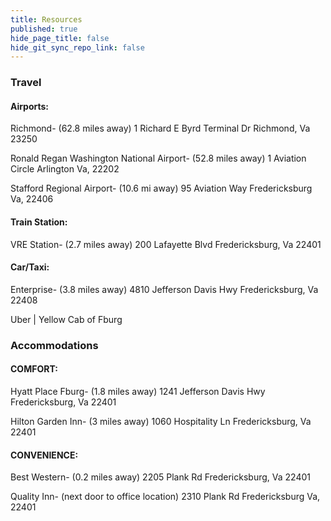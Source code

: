 ```yaml
---
title: Resources
published: true
hide_page_title: false
hide_git_sync_repo_link: false
---
```


### Travel

#### Airports:
Richmond- (62.8 miles away)
1 Richard E Byrd Terminal Dr
Richmond, Va 23250

Ronald Regan Washington National Airport- (52.8 miles away)
1 Aviation Circle
Arlington Va, 22202

Stafford Regional Airport- (10.6 mi away)
95 Aviation Way
Fredericksburg Va, 22406

#### Train Station:
VRE Station- (2.7 miles away)
200 Lafayette Blvd
Fredericksburg, Va 22401
 
#### Car/Taxi:
Enterprise- (3.8 miles away)
4810 Jefferson Davis Hwy
Fredericksburg, Va 22408

Uber | Yellow Cab of Fburg

### Accommodations

#### COMFORT:
Hyatt Place Fburg- (1.8 miles away)
1241 Jefferson Davis Hwy
Fredericksburg, Va 22401

Hilton Garden Inn- (3 miles away)
1060 Hospitality Ln
Fredericksburg, Va 22401

#### CONVENIENCE: 
Best Western- (0.2 miles away)
2205 Plank Rd
Fredericksburg, Va 22401

Quality Inn- (next door to office location)
2310 Plank Rd
Fredericksburg Va, 22401